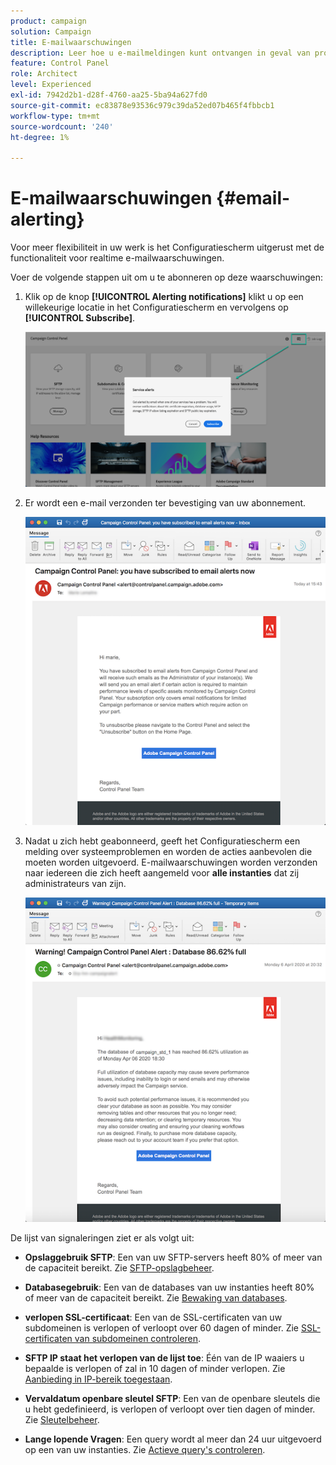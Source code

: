 ```yaml
---
product: campaign
solution: Campaign
title: E-mailwaarschuwingen
description: Leer hoe u e-mailmeldingen kunt ontvangen in geval van problemen met uw campagneexemplaren
feature: Control Panel
role: Architect
level: Experienced
exl-id: 7942d2b1-d28f-4760-aa25-5ba94a627fd0
source-git-commit: ec83878e93536c979c39da52ed07b465f4fbbcb1
workflow-type: tm+mt
source-wordcount: '240'
ht-degree: 1%

---
```


# E-mailwaarschuwingen {#email-alerting}

Voor meer flexibiliteit in uw werk is het Configuratiescherm uitgerust met de functionaliteit voor realtime e-mailwaarschuwingen.

Voer de volgende stappen uit om u te abonneren op deze waarschuwingen:

1. Klik op de knop **[!UICONTROL Alerting notifications]** klikt u op een willekeurige locatie in het Configuratiescherm en vervolgens op **[!UICONTROL Subscribe]**.

   ![](assets/subscribing.png)

1. Er wordt een e-mail verzonden ter bevestiging van uw abonnement.

   ![](assets/email_subscription.png)

1. Nadat u zich hebt geabonneerd, geeft het Configuratiescherm een melding over systeemproblemen en worden de acties aanbevolen die moeten worden uitgevoerd. E-mailwaarschuwingen worden verzonden naar iedereen die zich heeft aangemeld voor **alle instanties** dat zij administrateurs van zijn.

   ![](assets/alert_sample.png)

De lijst van signaleringen ziet er als volgt uit:

* **Opslaggebruik SFTP**: Een van uw SFTP-servers heeft 80% of meer van de capaciteit bereikt. Zie [SFTP-opslagbeheer](../../sftp/using/sftp-storage-management.md).

* **Databasegebruik**: Een van de databases van uw instanties heeft 80% of meer van de capaciteit bereikt. Zie [Bewaking van databases](../../performance-monitoring/using/database-monitoring.md).

* **verlopen SSL-certificaat**: Een van de SSL-certificaten van uw subdomeinen is verlopen of verloopt over 60 dagen of minder. Zie [SSL-certificaten van subdomeinen controleren](../../subdomains-certificates/using/monitoring-ssl-certificates.md).

* **SFTP IP staat het verlopen van de lijst toe**: Één van de IP waaiers u bepaalde is verlopen of zal in 10 dagen of minder verlopen. Zie [Aanbieding in IP-bereik toegestaan](../../sftp/using/ip-range-allow-listing.md).

* **Vervaldatum openbare sleutel SFTP**: Een van de openbare sleutels die u hebt gedefinieerd, is verlopen of verloopt over tien dagen of minder. Zie [Sleutelbeheer](../../sftp/using/key-management.md).

* **Lange lopende Vragen**: Een query wordt al meer dan 24 uur uitgevoerd op een van uw instanties. Zie [Actieve query&#39;s controleren](database-active-queries.md).